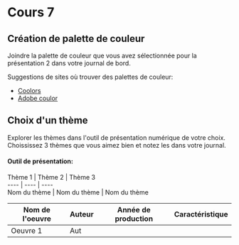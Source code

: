 # Cours 7
## Création de palette de couleur
Joindre la palette de couleur que vous avez sélectionnée pour la présentation 2 dans votre journal de bord.   

Suggestions de sites où trouver des palettes de couleur: 
* [Coolors](https://coolors.co/)
* [Adobe coulor](https://color.adobe.com/fr/create/color-wheel)

## Choix d'un thème 
Explorer les thèmes dans l'outil de présentation numérique de votre choix. Choississez 3 thèmes que vous aimez bien et notez les dans votre journal. 

#### Outil de présentation:    

Thème 1 | Thème 2 | Thème 3   
---- | ---- | ----     
Nom du thème | Nom du thème | Nom du thème 

Nom de l'oeuvre | Auteur | Année de production | Caractéristique
--| -- | :--: | --
Oeuvre 1 | Aut
